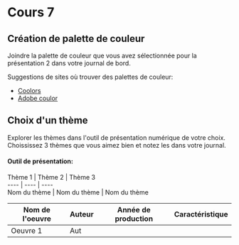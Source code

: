 # Cours 7
## Création de palette de couleur
Joindre la palette de couleur que vous avez sélectionnée pour la présentation 2 dans votre journal de bord.   

Suggestions de sites où trouver des palettes de couleur: 
* [Coolors](https://coolors.co/)
* [Adobe coulor](https://color.adobe.com/fr/create/color-wheel)

## Choix d'un thème 
Explorer les thèmes dans l'outil de présentation numérique de votre choix. Choississez 3 thèmes que vous aimez bien et notez les dans votre journal. 

#### Outil de présentation:    

Thème 1 | Thème 2 | Thème 3   
---- | ---- | ----     
Nom du thème | Nom du thème | Nom du thème 

Nom de l'oeuvre | Auteur | Année de production | Caractéristique
--| -- | :--: | --
Oeuvre 1 | Aut
